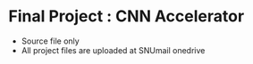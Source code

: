 # Final Project : CNN Accelerator

- Source file only
- All project files are uploaded at SNUmail onedrive
